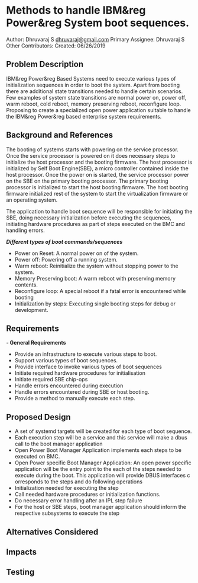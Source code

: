 # Methods to handle IBM&reg Power&reg System boot sequences. 

Author: Dhruvaraj S <dhruvaraj@gmail.com>
Primary Assignee: Dhruvaraj S
Other Contributors: 
Created: 06/26/2019

## Problem Description 

IBM&reg Power&reg Based Systems need to execute various types of initialization
sequences in order to boot the system. Apart from booting there are additional
state transitions needed to handle certain scenarios. Few examples of system
state transitions are normal power on, power off, warm reboot, cold reboot,
memory preserving reboot, reconfigure loop. Proposing to create a specialized
open power application suitable to handle the IBM&reg Power&reg based enterprise
system requirements.

## Background and References

The booting of systems starts with powering on the service processor. Once the
service processor is powered on it does necessary steps to initialize the host
processor and the booting firmware. The host processor is initialized by
Self Boot Engine(SBE), a micro controller contained inside the host processor.
Once the power on is started, the service processor power on the SBE on the 
primary booting processor. The primary booting processor is initialized to start
the host booting firmware. The host booting firmware initialized rest of the
system to start the virtualization firmware or an operating system.

The application to handle boot sequence will be responsible for initiating
the SBE, doing necessary initialization before executing the sequences,
initiating hardware procedures as part of steps executed on the BMC and handling
errors.

***Different types of boot commands/sequences***
-   Power on Reset: A normal power on of the system.
-   Power off: Powering off a running system.
-   Warm reboot: Reinitialize the system without stopping power to the system.
-   Memory Preserving boot: A warm reboot with preserving memory contents.
-   Reconfigure loop: A special reboot if a fatal error is encountered while
    booting
-   Initialization by steps: Executing single booting steps for debug or
    development.

## Requirements 

**-   General Requirements**

-   Provide an infrastructure to execute various steps to boot.
-   Support various types of boot sequences.
-   Provide interface to invoke various types of boot sequences
-   Initiate required hardware procedures for initialisation
-   Initiate required SBE chip-ops
-   Handle errors encountered during execution
-   Handle errors encountered during SBE or host booting.
-   Provide a method to manually execute each step.

  

## Proposed Design 

-   A set of systemd targets will be created for each type of boot sequence.
-   Each execution step will be a service and this service will make a dbus call
    to the boot manager application
-   Open Power Boot Manager Application implements each steps to be executed on
    BMC.
-   Open Power specific Boot Manager Application: An open power specific 
    application will be the entry point to the each of the steps needed to
    execute during the boot. This application will provide DBUS interfaces c
    orresponds to the steps and do following operations
-   Initialization needed for executing the step
-   Call needed hardware procedures or initialization functions.
-   Do necessary error handling after an IPL step failure
-   For the host or SBE steps, boot manager application should inform the
    respective subsystems to execute the step

## Alternatives Considered

## Impacts

## Testing
